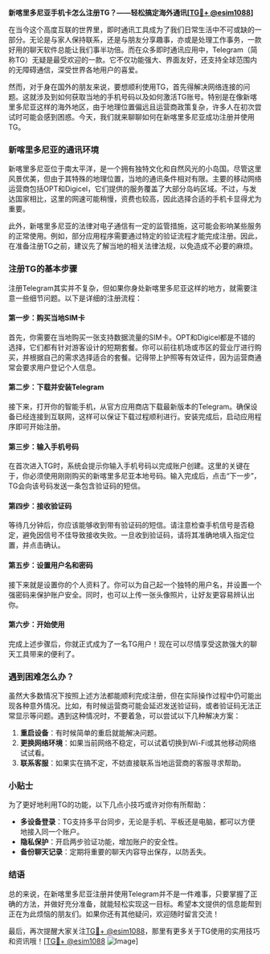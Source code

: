 **新喀里多尼亚手机卡怎么注册TG？——轻松搞定海外通讯[[TG💪+ @esim1088](https://t.me/s/esim1088)]**

在当今这个高度互联的世界里，即时通讯工具成为了我们日常生活中不可或缺的一部分。无论是与家人保持联系，还是与朋友分享趣事，亦或是处理工作事务，一款好用的聊天软件总能让我们事半功倍。而在众多即时通讯应用中，Telegram（简称TG）无疑是最受欢迎的一款。它不仅功能强大、界面友好，还支持全球范围内的无障碍通信，深受世界各地用户的喜爱。

然而，对于身在国外的朋友来说，要想顺利使用TG，首先得解决网络连接的问题。这就涉及到如何获取当地的手机号码以及如何激活TG账号。特别是在像新喀里多尼亚这样的海外地区，由于地理位置偏远且运营商政策复杂，许多人在初次尝试时可能会感到困惑。今天，我们就来聊聊如何在新喀里多尼亚成功注册并使用TG。

### 新喀里多尼亚的通讯环境

新喀里多尼亚位于南太平洋，是一个拥有独特文化和自然风光的小岛国。尽管这里风景优美，但由于其特殊的地理位置，当地的通讯条件相对有限。主要的移动网络运营商包括OPT和Digicel，它们提供的服务覆盖了大部分岛屿区域。不过，与发达国家相比，这里的网速可能稍慢，资费也较高，因此选择合适的手机卡显得尤为重要。

此外，新喀里多尼亚的法律对电子通信有一定的监管措施，这可能会影响某些服务的正常使用。例如，部分应用程序需要通过特定的验证流程才能完成注册。因此，在准备注册TG之前，建议先了解当地的相关法律法规，以免造成不必要的麻烦。

### 注册TG的基本步骤

注册Telegram其实并不复杂，但如果你身处新喀里多尼亚这样的地方，就需要注意一些细节问题。以下是详细的注册流程：

#### 第一步：购买当地SIM卡

首先，你需要在当地购买一张支持数据流量的SIM卡。OPT和Digicel都是不错的选择，它们都有针对游客设计的短期套餐。你可以前往机场或市区的营业厅进行购买，并根据自己的需求选择适合的套餐。记得带上护照等有效证件，因为运营商通常会要求用户登记个人信息。

#### 第二步：下载并安装Telegram

接下来，打开你的智能手机，从官方应用商店下载最新版本的Telegram。确保设备已经连接到互联网，这样可以保证下载过程顺利进行。安装完成后，启动应用程序即可开始注册。

#### 第三步：输入手机号码

在首次进入TG时，系统会提示你输入手机号码以完成账户创建。这里的关键在于，你必须使用刚刚购买的新喀里多尼亚本地号码。输入完成后，点击“下一步”，TG会向该号码发送一条包含验证码的短信。

#### 第四步：接收验证码

等待几分钟后，你应该能够收到带有验证码的短信。请注意检查手机信号是否稳定，避免因信号不佳导致接收失败。一旦收到验证码，请将其准确地填入指定位置，并点击确认。

#### 第五步：设置用户名和密码

接下来就是设置你的个人资料了。你可以为自己起一个独特的用户名，并设置一个强密码来保护账户安全。同时，也可以上传一张头像照片，让好友更容易辨认出你。

#### 第六步：开始使用

完成上述步骤后，你就正式成为了一名TG用户！现在可以尽情享受这款强大的聊天工具带来的便利了。

### 遇到困难怎么办？

虽然大多数情况下按照上述方法都能顺利完成注册，但在实际操作过程中仍可能出现各种意外情况。比如，有时候运营商可能会延迟发送验证码，或者验证码无法正常显示等问题。遇到这种情况时，不要着急，可以尝试以下几种解决方案：

1. **重启设备**：有时候简单的重启就能解决问题。
2. **更换网络环境**：如果当前网络不稳定，可以试着切换到Wi-Fi或其他移动网络试试看。
3. **联系客服**：如果实在搞不定，不妨直接联系当地运营商的客服寻求帮助。

### 小贴士

为了更好地利用TG的功能，以下几点小技巧或许对你有所帮助：

- **多设备登录**：TG支持多平台同步，无论是手机、平板还是电脑，都可以方便地接入同一个账户。
- **隐私保护**：开启两步验证功能，增加账户的安全性。
- **备份聊天记录**：定期将重要的聊天内容导出保存，以防丢失。

### 结语

总的来说，在新喀里多尼亚注册并使用Telegram并不是一件难事，只要掌握了正确的方法，并做好充分准备，就能轻松实现这一目标。希望本文提供的信息能帮到正在为此烦恼的朋友们。如果你还有其他疑问，欢迎随时留言交流！

最后，再次提醒大家关注[TG💪+ @esim1088](https://t.me/s/esim1088)，那里有更多关于TG使用的实用技巧和资讯哦！[[TG💪+ @esim1088](https://t.me/s/esim1088) ![Image](https://i.postimg.cc/4NQfJmqS/Snipaste-2025-05-13-00-14-12.png)]
